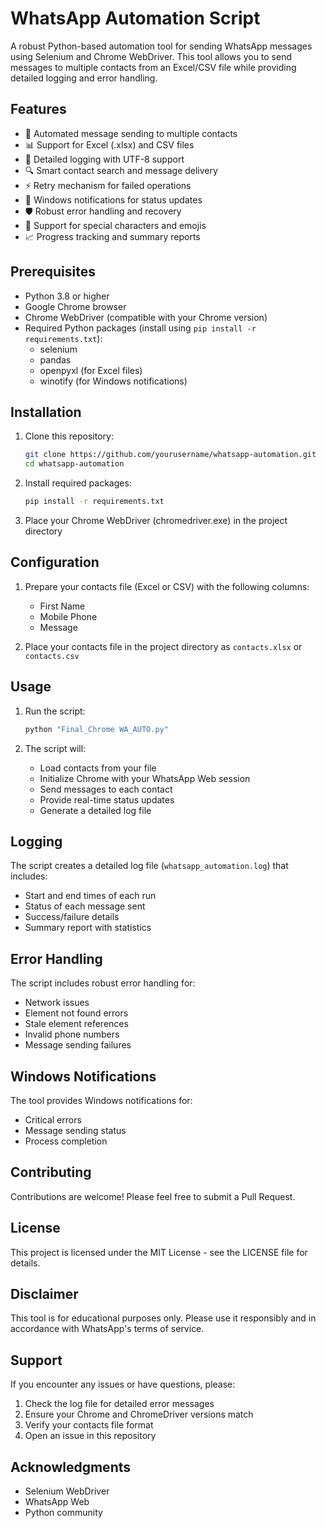 # WhatsApp Automation Script

A robust Python-based automation tool for sending WhatsApp messages using Selenium and Chrome WebDriver. This tool allows you to send messages to multiple contacts from an Excel/CSV file while providing detailed logging and error handling.

## Features

- 🔄 Automated message sending to multiple contacts
- 📊 Support for Excel (.xlsx) and CSV files
- 📝 Detailed logging with UTF-8 support
- 🔍 Smart contact search and message delivery
- ⚡ Retry mechanism for failed operations
- 🔔 Windows notifications for status updates
- 🛡️ Robust error handling and recovery
- 📱 Support for special characters and emojis
- 📈 Progress tracking and summary reports

## Prerequisites

- Python 3.8 or higher
- Google Chrome browser
- Chrome WebDriver (compatible with your Chrome version)
- Required Python packages (install using `pip install -r requirements.txt`):
  - selenium
  - pandas
  - openpyxl (for Excel files)
  - winotify (for Windows notifications)

## Installation

1. Clone this repository:
   ```bash
   git clone https://github.com/yourusername/whatsapp-automation.git
   cd whatsapp-automation
   ```

2. Install required packages:
   ```bash
   pip install -r requirements.txt
   ```

3. Place your Chrome WebDriver (chromedriver.exe) in the project directory

## Configuration

1. Prepare your contacts file (Excel or CSV) with the following columns:
   - First Name
   - Mobile Phone
   - Message

2. Place your contacts file in the project directory as `contacts.xlsx` or `contacts.csv`

## Usage

1. Run the script:
   ```bash
   python "Final_Chrome WA_AUTO.py"
   ```

2. The script will:
   - Load contacts from your file
   - Initialize Chrome with your WhatsApp Web session
   - Send messages to each contact
   - Provide real-time status updates
   - Generate a detailed log file

## Logging

The script creates a detailed log file (`whatsapp_automation.log`) that includes:
- Start and end times of each run
- Status of each message sent
- Success/failure details
- Summary report with statistics

## Error Handling

The script includes robust error handling for:
- Network issues
- Element not found errors
- Stale element references
- Invalid phone numbers
- Message sending failures

## Windows Notifications

The tool provides Windows notifications for:
- Critical errors
- Message sending status
- Process completion

## Contributing

Contributions are welcome! Please feel free to submit a Pull Request.

## License

This project is licensed under the MIT License - see the LICENSE file for details.

## Disclaimer

This tool is for educational purposes only. Please use it responsibly and in accordance with WhatsApp's terms of service.

## Support

If you encounter any issues or have questions, please:
1. Check the log file for detailed error messages
2. Ensure your Chrome and ChromeDriver versions match
3. Verify your contacts file format
4. Open an issue in this repository

## Acknowledgments

- Selenium WebDriver
- WhatsApp Web
- Python community 
